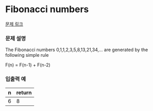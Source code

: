# Fibonacci numbers

[문제 링크](https://rosalind.info/problems/fibo/)

### 문제 설명

<p>The Fibonacci numbers 0,1,1,2,3,5,8,13,21,34,… are generated by the following simple rule</p>
<p>F(n) = F(n-1) + F(n-2)</p>

### 입출력 예
<table class="table">
        <thead><tr>
<th>n</th>
<th>return</th>
</tr>
</thead>
        <tbody><tr>
<td>6</td>
                <td>8</td>
</tr>
</tbody>
      </table>
